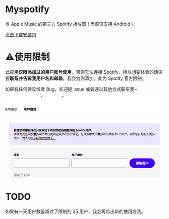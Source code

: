 # Myspotify

类 Apple Music 的第三方 Spotify 播放器 ( 当前仅支持 Android )。

[点击下载安装包](https://github.com/niki914/Myspotify/releases/)

# ⚠️使用限制

此应用**仅限添加过的用户账号使用**，否则无法连接 Spotify，所以想要体验的话需要**联系并告诉我用户名和邮箱**，我会为你添加。此为 Spotify 官方限制。

如果有任何建议或者 Bug，欢迎提 Issue 或者通过其他方式联系我~

![screenshot](https://github.com/niki914/Myspotify/blob/main/images/image1.png)

# TODO

如果有一天用户数量超过了限制的 25 用户，我会再给出新的使用方法。
